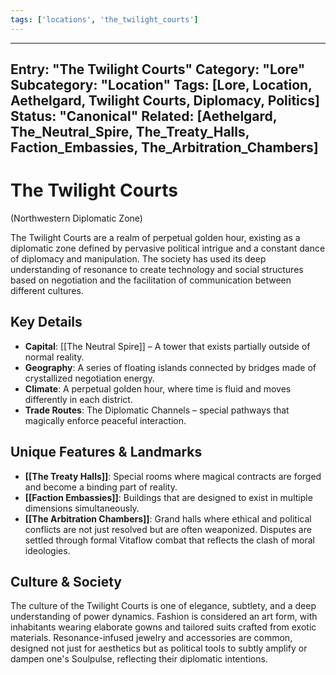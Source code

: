 ```yaml
---
tags: ['locations', 'the_twilight_courts']
---
```



---
Entry: "The Twilight Courts"
Category: "Lore"
Subcategory: "Location"
Tags: [Lore, Location, Aethelgard, Twilight Courts, Diplomacy, Politics]
Status: "Canonical"
Related: [Aethelgard, The_Neutral_Spire, The_Treaty_Halls, Faction_Embassies, The_Arbitration_Chambers]
---

# The Twilight Courts
(Northwestern Diplomatic Zone)

The Twilight Courts are a realm of perpetual golden hour, existing as a diplomatic zone defined by pervasive political intrigue and a constant dance of diplomacy and manipulation. The society has used its deep understanding of resonance to create technology and social structures based on negotiation and the facilitation of communication between different cultures.

## Key Details
* **Capital**: [[The Neutral Spire]] – A tower that exists partially outside of normal reality.
* **Geography**: A series of floating islands connected by bridges made of crystallized negotiation energy.
* **Climate**: A perpetual golden hour, where time is fluid and moves differently in each district.
* **Trade Routes**: The Diplomatic Channels – special pathways that magically enforce peaceful interaction.

## Unique Features & Landmarks
* **[[The Treaty Halls]]**: Special rooms where magical contracts are forged and become a binding part of reality.
* **[[Faction Embassies]]**: Buildings that are designed to exist in multiple dimensions simultaneously.
* **[[The Arbitration Chambers]]**: Grand halls where ethical and political conflicts are not just resolved but are often weaponized. Disputes are settled through formal Vitaflow combat that reflects the clash of moral ideologies.

## Culture & Society
The culture of the Twilight Courts is one of elegance, subtlety, and a deep understanding of power dynamics. Fashion is considered an art form, with inhabitants wearing elaborate gowns and tailored suits crafted from exotic materials. Resonance-infused jewelry and accessories are common, designed not just for aesthetics but as political tools to subtly amplify or dampen one's Soulpulse, reflecting their diplomatic intentions.
